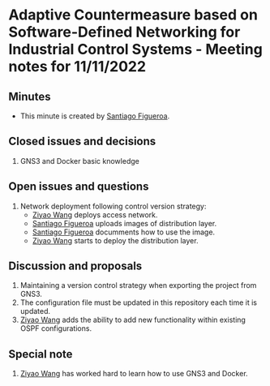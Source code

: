 # Adaptive Countermeasure based on Software-Defined Networking for Industrial Control Systems - Meeting notes for 11/11/2022

## Minutes
- This minute is created by [Santiago Figueroa](sfigueroa@ceit.es).

## Closed issues and decisions
1. GNS3 and Docker basic knowledge

## Open issues and questions

1. Network deployment following control version strategy:
	- [Ziyao Wang](ziyao.wang@se19.qmul.ac.uk) deploys access network.
	- [Santiago Figueroa](sfigueroa@ceit.es) uploads images of distribution layer.
	- [Santiago Figueroa](sfigueroa@ceit.es) documments how to use the image.
	- [Ziyao Wang](ziyao.wang@se19.qmul.ac.uk) starts to deploy the distribution layer.

## Discussion and proposals
1. Maintaining a version control strategy when exporting the project from GNS3.
2. The configuration file must be updated in this repository each time it is updated.
3. [Ziyao Wang](ziyao.wang@se19.qmul.ac.uk) adds the ability to add new functionality within existing OSPF configurations.

## Special note
1. [Ziyao Wang](ziyao.wang@se19.qmul.ac.uk) has worked hard to learn how to use GNS3 and Docker.
